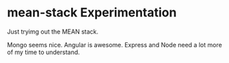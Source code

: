 mean-stack Experimentation
===================

Just tryimg out the MEAN stack. 

Mongo seems nice.
Angular is awesome.
Express and Node need a lot more of my time to understand.
